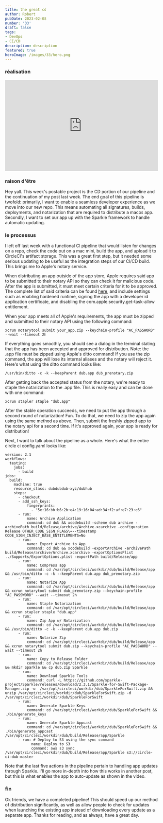 ```yaml
---
title: the great cd
author: Robert
pubDate: 2023-02-08
number: '33'
draft: false
tags:
- DevOps
- CI/CD
description: description
featured: true
heroImage: /images/33/hero.png
---
```

### réalisation
<iframe width="100%" height="300px" src="https://www.youtube.com/embed/npB_ZhkPo7I" title="YouTube video player" frameborder="0" allow="accelerometer; autoplay; clipboard-write; encrypted-media; gyroscope; picture-in-picture" allowfullscreen></iframe>

### raison d'être
Hey yall. This week's postable project is the CD portion of our pipeline and the continuation of my post last week. The end goal of this pipeline is twofold: primarily, I want to enable a seamless developer experience as we move into our new repo. This means automating all signatures, builds, deployments, and notarization that are required to distribute a macos app. Secondly, I want to set our app up with the Sparkle framework to handle automatic updating. 

### le processus
I left off last week with a functional CI pipeline that would listen for changes on a repo, check the code out on a mac mini, build the app, and upload it to CircleCI's artifact storage. This was a great first step, but it needed some serious updating to be useful as the integration steps of our CI/CD build. This brings me to Apple's notary service.

When distributing an app outside of the app store, Apple requires said app to be submitted to their notary API so they can check it for malicious code. After the app is submitted, it must meet certain criteria for it to be approved. The complete list of said criteria can be found [here](https://developer.apple.com/documentation/security/notarizing_macos_software_before_distribution), and include settings such as enabling hardened runtime, signing the app with a developer id application certificate, and disabling the com.apple.security.get-task-allow entitlement.

When your app meets all of Apple's requirements, the app must be zipped and submitted to their notary API using the following command:

```
xcrun notarytool submit your_app.zip --keychain-profile "AC_PASSWORD" --wait --timeout 2h
```
If everything goes smoothly, you should see a dialog in the terminal stating that the app has been accepted and approved for distribution. Note: the .app file must be zipped using Apple's ditto command! If you use the zip command, the app will lose its internal aliases and the notary will reject it. Here's what using the ditto command looks like:
```
/usr/bin/ditto -c -k --keepParent dub.app dub_prenotary.zip
```

After getting back the accepted status from the notary, we're ready to staple the notarization to the .app file. This is really easy and can be done with one command:

```
xcrun stapler staple "dub.app"
```

After the stable operation succeeds, we need to put the app through a second round of notarization! Fun. To do that, we need to zip the app again using the same method as above. Then, submit the freshly zipped app to the notary api for a second time. If it's approved again, your app is ready for distribution!

Next, I want to talk about the pipeline as a whole. Here's what the entire circle ci config.yaml looks like:

```
version: 2.1
workflows:
  testing:
    jobs:
      - build
jobs:
  build:
    machine: true
    resource_class: dubdubdub-xyz/dubhub
    steps:
      - checkout
      - add_ssh_keys:
          fingerprints:
            - "5e:16:bb:b6:2b:e4:19:16:04:ad:34:f2:af:e7:23:c6"
      - run:
          name: Archive Application
          command: cd dub && xcodebuild -scheme dub archive -archivePath build/Release/archive/Archive.xcarchive -configuration Release OTHER_CODE_SIGN_FLAGS\=--timestamp CODE_SIGN_INJECT_BASE_ENTITLEMENTS=No
      - run:
          name: Export Archive to App
          command: cd dub && xcodebuild -exportArchive -archivePath build/Release/archive/Archive.xcarchive -exportOptionsPlist ../Supports/ExportOptions.plist -exportPath build/Release/app 
      - run:
          name: Compress app
          command: cd /var/opt/circleci/workdir/dub/build/Release/app && /usr/bin/ditto -c -k --keepParent dub.app dub_prenotary.zip
      - run:
          name: Notarize App
          command: cd /var/opt/circleci/workdir/dub/build/Release/app && xcrun notarytool submit dub_prenotary.zip --keychain-profile "AC_PASSWORD" --wait --timeout 2h
      - run:
          name: Staple Notarization
          command: cd /var/opt/circleci/workdir/dub/build/Release/app && xcrun stapler staple "dub.app"
      - run:
          name: Zip App w/ Notarization
          command: cd /var/opt/circleci/workdir/dub/build/Release/app && /usr/bin/ditto -c -k --keepParent dub.app dub.zip
      - run:
          name: Notarize Zip
          command: cd /var/opt/circleci/workdir/dub/build/Release/app && xcrun notarytool submit dub.zip --keychain-profile "AC_PASSWORD" --wait --timeout 2h
      - run:
          name: Copy to Release Folder
          command: cd /var/opt/circleci/workdir/dub/build/Release/app && mkdir Sparkle && cp dub.zip Sparkle
      - run:
          name: Download Sparkle Tools
          command: curl -L https://github.com/sparkle-project/Sparkle/releases/download/2.3.1/Sparkle-for-Swift-Package-Manager.zip -o  /var/opt/circleci/workdir/dub/SparkleForSwift.zip && unzip /var/opt/circleci/workdir/dub/SparkleForSwift.zip -d /var/opt/circleci/workdir/dub/SparkleForSwift
      - run:
          name: Generate Sparkle Keys
          command: cd /var/opt/circleci/workdir/dub/SparkleForSwift && ./bin/generate_keys
      - run:
          name: Generate Sparkle Appcast
          command: cd /var/opt/circleci/workdir/dub/SparkleForSwift && ./bin/generate_appcast /var/opt/circleci/workdir/dub/build/Release/app/Sparkle
      - run: # Deploy to S3 using the sync command
            name: Deploy to S3
            command: aws s3 sync /var/opt/circleci/workdir/dub/build/Release/app/Sparkle s3://circle-ci-dub-master

```

Note that the last five actions in the pipeline pertain to handling app updates through Sparkle. I'll go more in-depth into how this works in another post, but this is what enables the app to auto-update as shown in the video.


### fin
Ok friends, we have a completed pipeline! This should speed up our method of distribution significantly, as well as allow people to check for updates when launching the existing app instead of downloading every update as a separate app. Thanks for reading, and as always, have a great day.

